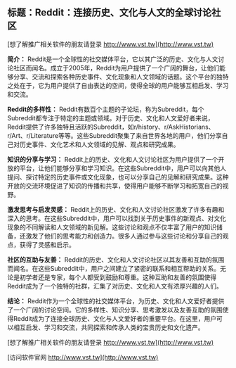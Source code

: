 ## **标题：Reddit：连接历史、文化与人文的全球讨论社区**

[想了解推广相关软件的朋友请登录 http://www.vst.tw](http://www.vst.tw)

**简介：**
Reddit是一个全球性的社交媒体平台，它以其广泛的历史、文化与人文讨论社区而闻名。成立于2005年，Reddit为用户提供了一个广阔的舞台，让他们能够分享、交流和探索各种历史事件、文化现象和人文领域的话题。这个平台的独特之处在于，它为用户提供了自由表达的空间，使得全球的用户能够互相启发、学习和交流。

**Reddit的多样性：**
Reddit有数百个主题的子论坛，称为Subreddit，每个Subreddit都专注于特定的主题或领域。对于历史、文化和人文爱好者来说，Reddit提供了许多独特且活跃的Subreddit，如r/history、r/AskHistorians、r/Art、r/Literature等等。这些Subreddit聚集了来自世界各地的用户，他们分享自己对历史事件、文化艺术和人文领域的见解、观点和研究成果。

**知识的分享与学习：**
Reddit上的历史、文化和人文讨论社区为用户提供了一个开放的平台，让他们能够分享和学习知识。在这些Subreddit中，用户可以向其他人提问、探讨特定的历史事件或文化现象，也可以分享自己的见解和研究成果。这种开放的交流环境促进了知识的传播和共享，使得用户能够不断学习和拓宽自己的视野。

**激发思考与启发灵感：**
Reddit上的历史、文化和人文讨论社区激发了许多有趣和深入的思考。在这些Subreddit中，用户可以找到关于历史事件的新观点、对文化现象的不同解读和人文领域的新见解。这些讨论和观点不仅丰富了用户的知识储备，还激发了他们的思考能力和创造力。很多人通过参与这些讨论和分享自己的观点，获得了灵感和启示。

**社区的互助与友善：**
Reddit的历史、文化和人文讨论社区以其友善和互助的氛围而闻名。在这些Subreddit中，用户之间建立了紧密的联系和相互帮助的关系。无论是初学者还是专家，每个人都受到鼓励和尊重。这种互助和友善的氛围使得Reddit成为了一个独特的社群，汇集了对历史、文化和人文有浓厚兴趣的人们。

**结论：**
Reddit作为一个全球性的社交媒体平台，为历史、文化和人文爱好者提供了一个广阔的讨论空间。它的多样性、知识分享、思考激发以及友善互助的氛围使得Reddit成为了连接全球历史、文化与人文爱好者的重要平台。在这里，用户可以相互启发、学习和交流，共同探索和传承人类的宝贵历史和文化遗产。

[想了解推广相关软件的朋友请登录 http://www.vst.tw](http://www.vst.tw)


[访问软件官网 http://www.vst.tw](http://www.vst.tw)
